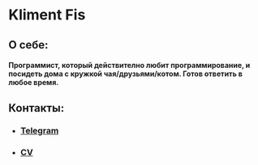 # Kliment Fis

## О себе:
#### Программист, который действително любит программирование, и посидеть дома с кружкой чая/друзьями/котом. Готов ответить в любое время.

## Контакты:
-  ### [Telegram](t.me/KlimentFis)
- ### [CV](https://hh.ru/resume/aed9097bff088a6ee40039ed1f3871554d344e)
